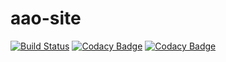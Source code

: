 # aao-site

[![Build Status](https://travis-ci.com/S1M0N38/aao-site.svg?branch=master)](https://travis-ci.com/S1M0N38/aao-site)
[![Codacy Badge](https://api.codacy.com/project/badge/Grade/07d3c206d7d04cf19251ea53a61ea993)](https://www.codacy.com/project/S1M0N38/aao-site/dashboard?utm_source=github.com&amp;utm_medium=referral&amp;utm_content=S1M0N38/aao-site&amp;utm_campaign=Badge_Grade_Dashboard)
[![Codacy Badge](https://api.codacy.com/project/badge/Coverage/07d3c206d7d04cf19251ea53a61ea993)](https://www.codacy.com/app/S1M0N38/aao-site?utm_source=github.com&utm_medium=referral&utm_content=S1M0N38/aao-site&utm_campaign=Badge_Coverage)
